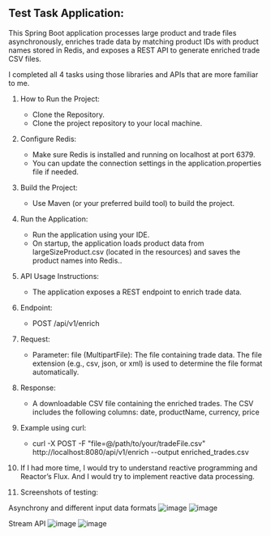 Test Task Application:
-
This Spring Boot application processes large product and trade files asynchronously, enriches trade data by matching product IDs with product names stored in Redis, and exposes a REST API to generate enriched trade CSV files.


I completed all 4 tasks using those libraries and APIs that are more familiar to me.


1. How to Run the Project:

     - Clone the Repository.
     - Clone the project repository to your local machine.

2. Configure Redis:

     - Make sure Redis is installed and running on localhost at port 6379.
     - You can update the connection settings in the application.properties file if needed.

3. Build the Project:

     - Use Maven (or your preferred build tool) to build the project.

4. Run the Application:

     - Run the application using your IDE.
     - On startup, the application loads product data from largeSizeProduct.csv (located in the resources) and saves the product names into Redis..
  
5. API Usage Instructions:

     - The application exposes a REST endpoint to enrich trade data.
       
6. Endpoint:

     - POST /api/v1/enrich
  
7. Request:

     - Parameter: file (MultipartFile): The file containing trade data. The file extension (e.g., csv, json, or xml) is used to determine the file format automatically.
  
8. Response:

     - A downloadable CSV file containing the enriched trades. The CSV includes the following columns: date, productName, currency, price
  
9. Example using curl:
   
     - curl -X POST -F "file=@/path/to/your/tradeFile.csv" http://localhost:8080/api/v1/enrich --output enriched_trades.csv
  
10. If I had more time, I would try to understand reactive programming and Reactor’s Flux. And I would try to implement reactive data processing.

11. Screenshots of testing:

Asynchrony and different input data formats
![image](https://github.com/user-attachments/assets/4e64b35a-677f-40b8-8f4d-6829a27bc30d)
![image](https://github.com/user-attachments/assets/52ae4143-a413-467c-a3aa-b4eaec7bca7c)

Stream API
![image](https://github.com/user-attachments/assets/940345cb-f4b3-4099-a1c2-e046023dc429)
![image](https://github.com/user-attachments/assets/708190cb-ae7e-49d1-8a04-5c9a4a0d41c5)



